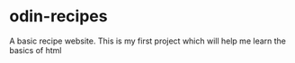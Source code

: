 # odin-recipes
A basic recipe website.
This is my first project which will help me learn the basics of html